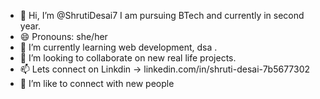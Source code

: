 - 👋 Hi, I’m @ShrutiDesai7
   I am pursuing BTech and currently in second year.
- 😄 Pronouns: she/her
- 🌱 I’m currently learning web development, dsa .
- 💞️ I’m looking to collaborate on new real life projects.
- 📫 Lets connect on Linkdin -> linkedin.com/in/shruti-desai-7b5677302
- 👀 I’m like to connect with new people 


<!---
ShrutiDesai7/ShrutiDesai7 is a ✨ special ✨ repository because its `README.md` (this file) appears on your GitHub profile.
You can click the Preview link to take a look at your changes.
--->
